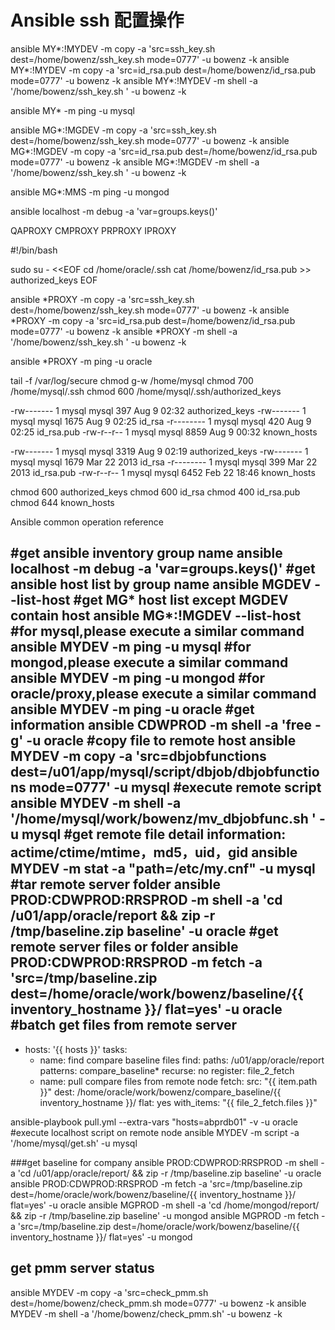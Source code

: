 # Ansible ssh 配置操作
ansible MY*:\!MYDEV -m copy -a 'src=ssh_key.sh dest=/home/bowenz/ssh_key.sh mode=0777' -u bowenz -k
ansible MY*:\!MYDEV -m copy -a 'src=id_rsa.pub dest=/home/bowenz/id_rsa.pub mode=0777' -u bowenz -k
ansible MY*:\!MYDEV -m shell -a '/home/bowenz/ssh_key.sh ' -u bowenz -k

ansible MY* -m ping -u mysql


ansible MG*:\!MGDEV -m copy -a 'src=ssh_key.sh dest=/home/bowenz/ssh_key.sh mode=0777' -u bowenz -k
ansible MG*:\!MGDEV -m copy -a 'src=id_rsa.pub dest=/home/bowenz/id_rsa.pub mode=0777' -u bowenz -k
ansible MG*:\!MGDEV -m shell -a '/home/bowenz/ssh_key.sh ' -u bowenz -k


ansible MG*:MMS -m ping -u mongod

ansible localhost -m debug -a 'var=groups.keys()'

QAPROXY
CMPROXY
PRPROXY
IPROXY

#!/bin/bash

sudo su - <<EOF
 cd /home/oracle/.ssh
 cat /home/bowenz/id_rsa.pub >> authorized_keys
EOF


ansible *PROXY -m copy -a 'src=ssh_key.sh dest=/home/bowenz/ssh_key.sh mode=0777' -u bowenz -k
ansible *PROXY -m copy -a 'src=id_rsa.pub dest=/home/bowenz/id_rsa.pub mode=0777' -u bowenz -k
ansible *PROXY -m shell -a '/home/bowenz/ssh_key.sh ' -u bowenz -k

ansible *PROXY -m ping -u oracle


tail -f /var/log/secure
chmod g-w /home/mysql
chmod 700 /home/mysql/.ssh
chmod 600 /home/mysql/.ssh/authorized_keys


-rw------- 1 mysql mysql  397 Aug  9 02:32 authorized_keys
-rw------- 1 mysql mysql 1675 Aug  9 02:25 id_rsa
-r-------- 1 mysql mysql  420 Aug  9 02:25 id_rsa.pub
-rw-r--r-- 1 mysql mysql 8859 Aug  9 00:32 known_hosts

-rw------- 1 mysql mysql 3319 Aug  9 02:19 authorized_keys
-rw------- 1 mysql mysql 1679 Mar 22  2013 id_rsa
-r-------- 1 mysql mysql  399 Mar 22  2013 id_rsa.pub
-rw-r--r-- 1 mysql mysql 6452 Feb 22 18:46 known_hosts


chmod 600 authorized_keys
chmod 600 id_rsa
chmod 400 id_rsa.pub
chmod 644 known_hosts



Ansible common operation reference

#get ansible inventory group name
ansible localhost -m debug -a 'var=groups.keys()'
#get ansible host list by group name
ansible MGDEV --list-host
#get MG* host list except MGDEV contain host
ansible MG*:\!MGDEV --list-host
#for mysql,please execute a similar command  
ansible MYDEV -m ping -u mysql
#for mongod,please execute a similar command  
ansible MYDEV -m ping -u mongod
#for oracle/proxy,please execute a similar command  
ansible MYDEV -m ping -u oracle
#get information
ansible CDWPROD -m shell -a 'free -g' -u oracle
#copy file to remote host
ansible MYDEV -m copy -a 'src=dbjobfunctions dest=/u01/app/mysql/script/dbjob/dbjobfunctions mode=0777' -u mysql
#execute remote script
ansible MYDEV -m shell -a '/home/mysql/work/bowenz/mv_dbjobfunc.sh ' -u mysql
#get remote file detail information: actime/ctime/mtime，md5，uid，gid
ansible MYDEV -m stat -a "path=/etc/my.cnf" -u mysql
#tar remote server folder
ansible PROD:CDWPROD:RRSPROD -m shell -a 'cd /u01/app/oracle/report && zip -r /tmp/baseline.zip baseline' -u oracle
#get remote server files or folder
ansible PROD:CDWPROD:RRSPROD -m fetch -a 'src=/tmp/baseline.zip dest=/home/oracle/work/bowenz/baseline/{{ inventory_hostname }}/ flat=yes' -u oracle
#batch get files from remote server
---
- hosts: '{{ hosts }}'
  tasks:
  - name: find compare baseline files
    find:
     paths: /u01/app/oracle/report
     patterns: compare_baseline*
     recurse: no
    register: file_2_fetch
  - name: pull compare files from remote node
    fetch:
     src: "{{ item.path }}"
     dest: /home/oracle/work/bowenz/compare_baseline/{{ inventory_hostname }}/
     flat: yes
    with_items: "{{ file_2_fetch.files }}"

ansible-playbook pull.yml --extra-vars "hosts=abprdb01" -v -u oracle
#execute localhost script on remote node
ansible MYDEV -m script -a '/home/mysql/get.sh' -u mysql

###get baseline for company
ansible PROD:CDWPROD:RRSPROD -m shell -a 'cd /u01/app/oracle/report/ && zip -r /tmp/baseline.zip baseline' -u oracle
ansible PROD:CDWPROD:RRSPROD -m fetch -a 'src=/tmp/baseline.zip dest=/home/oracle/work/bowenz/baseline/{{ inventory_hostname }}/ flat=yes' -u oracle
ansible MGPROD -m shell -a 'cd /home/mongod/report/ && zip -r /tmp/baseline.zip baseline' -u mongod
ansible MGPROD -m fetch -a 'src=/tmp/baseline.zip dest=/home/oracle/work/bowenz/baseline/{{ inventory_hostname }}/ flat=yes' -u mongod


## get pmm server status
ansible MYDEV -m copy -a 'src=check_pmm.sh dest=/home/bowenz/check_pmm.sh mode=0777' -u bowenz -k
ansible MYDEV -m shell -a '/home/bowenz/check_pmm.sh' -u bowenz -k 
